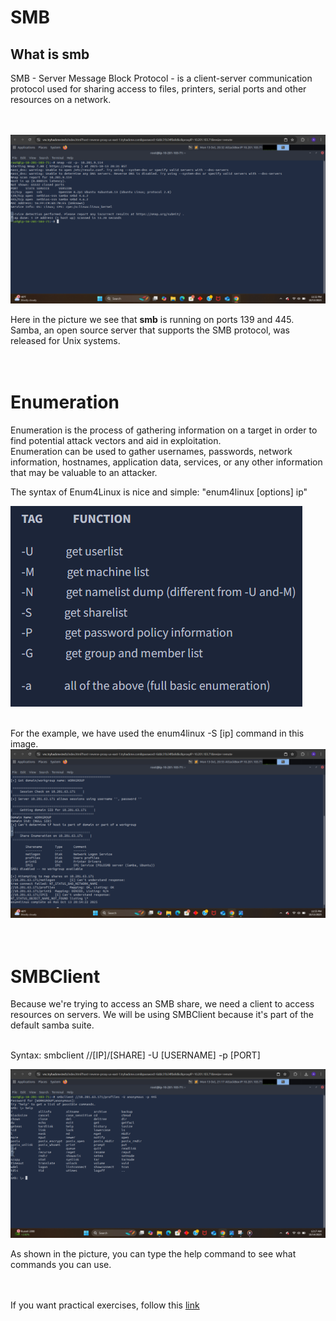 # SMB

## What is smb

SMB - Server Message Block Protocol - is a client-server communication protocol used for sharing access to files, printers, serial ports and other resources on a network.<br><br><br>

![](https://github.com/Andreas512514/Network-Services/blob/main/Screenshot%202025-10-13%20233219.png)

Here in the picture we see that **smb** is running on ports 139 and 445.<br>
Samba, an open source server that supports the SMB protocol, was released for Unix systems.<br><br><br>


# Enumeration

Enumeration is the process of gathering information on a target in order to find potential attack vectors and aid in exploitation.<br>
Enumeration can be used to gather usernames, passwords, network information, hostnames, application data, services, or any other information that may be valuable to an attacker.

The syntax of Enum4Linux is nice and simple: "enum4linux [options] ip"

 ![enum4linux TAG picture](https://github.com/Andreas512514/Network-Services/blob/main/Screenshot%202025-10-13%20234504.png)<br><br>

For the example, we have used the enum4linux -S [ip] command in this image.
![enum4linux -S [ip] picture](https://github.com/Andreas512514/Network-Services/blob/main/Screenshot%202025-10-13%20235524.png)<br><br><br>


# SMBClient
Because we're trying to access an SMB share, we need a client to access resources on servers. We will be using SMBClient because it's part of the default samba suite.<br><br>

Syntax: smbclient //[IP]/[SHARE] -U [USERNAME] -p [PORT]
                                                                                                                                                     
![smbclient picture](https://github.com/Andreas512514/Network-Services/blob/main/Screenshot%202025-10-14%20001751.png)

As shown in the picture, you can type the help command to see what commands you can use.<br><br><br>


If you want practical exercises, follow this [link](https://tryhackme.com/room/networkservices)
